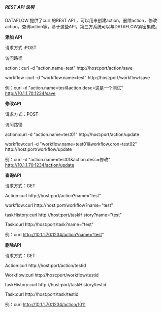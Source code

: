 ##### REST API 说明

DATAFLOW 提供了curl 的REST API ，可以用来创建action，删除action，修改action，查询action等，基于这些API，第三方系统可以与DATAFLOW紧密集成。

**添加 API**

请求方式 :POST

访问路径 

action : curl -d "action.name=test" http://host:port/action/save

workflow :curl -d "workflow.name=test" http://host:port/workflow/save

例：curl -d "action.name=test&action.desc=这是一个测试" http://10.1.1.70:1234/save

**修改API**

请求方式：POST

访问路径

action:curl -d "action.name=test01" http://host:port/action/update

workflow:curl -d "workflow.name=test01&workflow.cron=test02" http://host:port/workflow/update

例：curl -d "action.name=test01&action.desc=修改" http://10.1.1.70:1234/action/update

**查询API**

请求方式：GET

Action:curl http://host:port/action?name="test"

workflow:curl http://host:port/workflow?name="test"

taskHistory:curl http://host:port/taskHistory?name="test"

Task:curl http://host:port/task?name="test"

例：curl http://10.1.1.70:1234/action?name="test"

**删除API**

请求方式：GET

Action:curl http://host:port/action/testid

Workflow:curl http://host:port/workflow/testid

taskHistory:curl http://host:port/taskHistory/testid

Task:curl http://host:port/task/testid

例：curl http://10.1.1.70:1234/action/1011 



